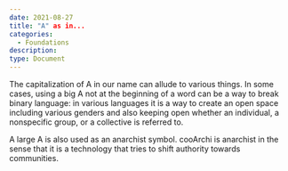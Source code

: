 ```yaml
---
date: 2021-08-27
title: "A" as in...
categories:
  - Foundations
description: 
type: Document
---
```

The capitalization of A in our name can allude to various things. In some cases, using a big A not at the beginning of a word can be a way to break binary language: in various languages it is a way to create an open space including various genders and also keeping open whether an individual, a nonspecific group, or a collective is referred to. 

A large A is also used as an anarchist symbol. cooArchi is anarchist in the sense that it is a technology that tries to shift authority towards communities.
